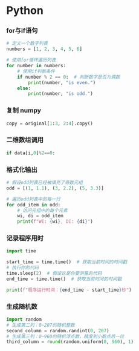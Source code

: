 # Python

### for与if语句

```py
# 定义一个数字列表
numbers = [1, 2, 3, 4, 5, 6]

# 使用for循环遍历列表
for number in numbers:
    # 使用if判断条件
    if number % 2 == 0:  # 判断数字是否为偶数
        print(number, "is even.")
    else:
        print(number, "is odd.")
```

### 复制 numpy

```py
copy = original[1:3, 2:4].copy()
```

### 二维数组调用

```py
if data[i,0]%2==0:
```

### 格式化输出

```py
# 假设odd列表已经被填充了奇数元组
odd = [(1, 1.1), (3, 2.2), (5, 3.3)]

# 遍历odd列表中的每一行
for odd_item in odd:
    # 访问元组中的每个元素
    wi, di = odd_item
    print(f"WI: {wi}, DI: {di}")
```

### 记录程序用时

```python
import time

start_time = time.time()  # 获取当前时间的时间戳
# 执行你的代码
time.sleep(2)  # 假设这是你要测量的代码
end_time = time.time()  # 获取当前时间的时间戳

print(f"程序运行时间：{end_time - start_time}秒")
```

### 生成随机数

```py
import random
# 生成第二列：0~207的随机整数
second_column = random.randint(0, 207)
# 生成第三列：0~960的随机浮点数，精度到小数点后一位
third_column = round(random.uniform(0, 960), 1)
```

